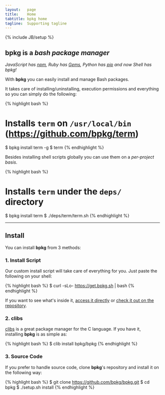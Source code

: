 ```yaml
---
layout:   page
title:    Home
tabtitle: bpkg home
tagline:  Supporting tagline
---
```

{% include JB/setup %}

## bpkg is a _bash package manager_

_JavaScript has [npm][npm], Ruby has [Gems][gem], Python has [pip][pip] and now Shell has bpkg!_

With **bpkg** you can easily install and manage Bash packages.

It takes care of installing/uninstalling, execution permissions and everything so you can simply do the following:

{% highlight bash %}
# Installs `term` on `/usr/local/bin` (https://github.com/bpkg/term)
$ bpkg install term -g
$ term
{% endhighlight %}

Besides installing shell scripts globally you can use them on a _per-project basis_.

{% highlight bash %}
# Installs `term` under the `deps/` directory
$ bpkg install term
$ ./deps/term/term.sh
{% endhighlight %}

---

## Install

You can install **bpkg** from 3 methods:

### 1. Install Script

Our custom install script will take care of everything for you.
Just paste the following on your shell:

{% highlight bash %}
$ curl -sLo- https://get.bpkg.sh | bash
{% endhighlight %}

If you want to see what's inside it, [access it directly](https://get.bpkg.sh) or [check it out on the repository](https://raw.githubusercontent.com/bpkg/bpkg/master/setup.sh).

### 2. clibs

[clibs][clib] is a great package manager for the C language. If you have it, installing **bpkg** is as simple as:

{% highlight bash %}
$ clib install bpkg/bpkg
{% endhighlight %}

### 3. Source Code

If you prefer to handle source code, clone **bpkg**'s repository and install it on the following way:

{% highlight bash %}
$ git clone https://github.com/bpkg/bpkg.git
$ cd bpkg
$ ./setup.sh install
{% endhighlight %}

[gem]: https://rubygems.org/
[npm]: https://www.npmjs.org/
[pip]: https://pypi.python.org/pypi/pip
[clib]: https://github.com/clibs/clib
